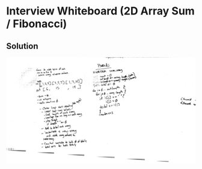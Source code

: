 # Interview Whiteboard (2D Array Sum / Fibonacci)

## Solution
![Code Challenge 4](../assets/401-cc4-wb.jpg)